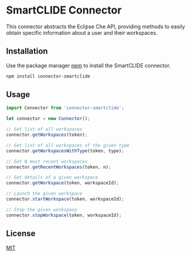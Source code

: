 # SmartCLIDE Connector

This connector abstracts the Eclipse Che API, providing methods to easily obtain specific information about a user and their workspaces.

## Installation

Use the package manager [npm](https://www.npmjs.com/) to install the SmartCLIDE connector.

```bash
npm install connector-smartclide
```

## Usage

```javascript
import Connector from 'connector-smartclide';

let connector = new Connector();

// Get list of all workspaces
connector.getWorkspaces(token);

// Get list of all workspaces of the given type
connector.getWorkspacesWithType(token, type);

// Get N most recent workspaces
connector.getRecentWorkspaces(token, n);

// Get details of a given workspace
connector.getWorkspace(token, workspaceId);

// Launch the given workspace
connector.startWorkspace(token, workspaceId);

// Stop the given workspace
connector.stopWorkspace(token, workspaceId);
```

## License
[MIT](https://choosealicense.com/licenses/mit/)
